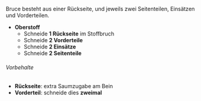 Bruce besteht aus einer Rückseite, und jeweils zwei Seitenteilen, Einsätzen und Vorderteilen.

 - **Oberstoff**
   - Schneide **1 Rückseite** im Stoffbruch
   - Schneide **2 Vorderteile**
   - Schneide **2 Einsätze**
   - Schneide **2 Seitenteile**

<Warning>

###### Vorbehalte

- **Rückseite**: extra Saumzugabe am Bein
- **Vorderteil**: schneide dies **zweimal**

</Warning>


